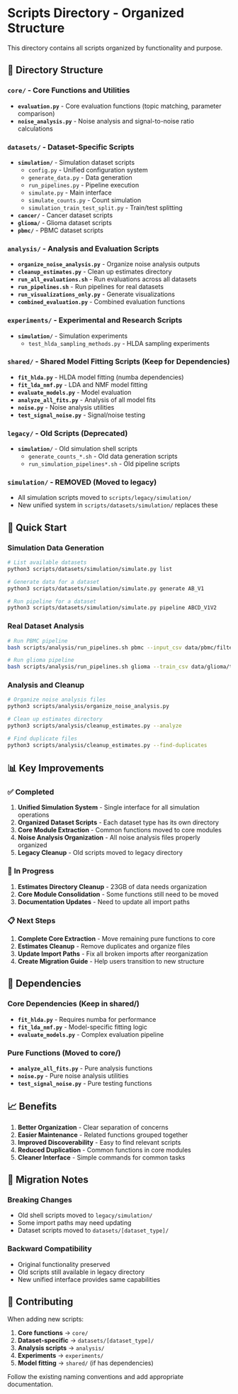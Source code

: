 # Scripts Directory - Organized Structure

This directory contains all scripts organized by functionality and purpose.

## 📁 Directory Structure

### `core/` - Core Functions and Utilities
- **`evaluation.py`** - Core evaluation functions (topic matching, parameter comparison)
- **`noise_analysis.py`** - Noise analysis and signal-to-noise ratio calculations

### `datasets/` - Dataset-Specific Scripts
- **`simulation/`** - Simulation dataset scripts
  - `config.py` - Unified configuration system
  - `generate_data.py` - Data generation
  - `run_pipelines.py` - Pipeline execution
  - `simulate.py` - Main interface
  - `simulate_counts.py` - Count simulation
  - `simulation_train_test_split.py` - Train/test splitting
- **`cancer/`** - Cancer dataset scripts
- **`glioma/`** - Glioma dataset scripts  
- **`pbmc/`** - PBMC dataset scripts

### `analysis/` - Analysis and Evaluation Scripts
- **`organize_noise_analysis.py`** - Organize noise analysis outputs
- **`cleanup_estimates.py`** - Clean up estimates directory
- **`run_all_evaluations.sh`** - Run evaluations across all datasets
- **`run_pipelines.sh`** - Run pipelines for real datasets
- **`run_visualizations_only.py`** - Generate visualizations
- **`combined_evaluation.py`** - Combined evaluation functions

### `experiments/` - Experimental and Research Scripts
- **`simulation/`** - Simulation experiments
  - `test_hlda_sampling_methods.py` - HLDA sampling experiments

### `shared/` - Shared Model Fitting Scripts (Keep for Dependencies)
- **`fit_hlda.py`** - HLDA model fitting (numba dependencies)
- **`fit_lda_nmf.py`** - LDA and NMF model fitting
- **`evaluate_models.py`** - Model evaluation
- **`analyze_all_fits.py`** - Analysis of all model fits
- **`noise.py`** - Noise analysis utilities
- **`test_signal_noise.py`** - Signal/noise testing

### `legacy/` - Old Scripts (Deprecated)
- **`simulation/`** - Old simulation shell scripts
  - `generate_counts_*.sh` - Old data generation scripts
  - `run_simulation_pipelines*.sh` - Old pipeline scripts

### `simulation/` - **REMOVED** (Moved to legacy)
- All simulation scripts moved to `scripts/legacy/simulation/`
- New unified system in `scripts/datasets/simulation/` replaces these

## 🚀 Quick Start

### Simulation Data Generation
```bash
# List available datasets
python3 scripts/datasets/simulation/simulate.py list

# Generate data for a dataset
python3 scripts/datasets/simulation/simulate.py generate AB_V1

# Run pipeline for a dataset
python3 scripts/datasets/simulation/simulate.py pipeline ABCD_V1V2
```

### Real Dataset Analysis
```bash
# Run PBMC pipeline
bash scripts/analysis/run_pipelines.sh pbmc --input_csv data/pbmc/filtered_counts.csv

# Run glioma pipeline
bash scripts/analysis/run_pipelines.sh glioma --train_csv data/glioma/train.csv --test_csv data/glioma/test.csv
```

### Analysis and Cleanup
```bash
# Organize noise analysis files
python3 scripts/analysis/organize_noise_analysis.py

# Clean up estimates directory
python3 scripts/analysis/cleanup_estimates.py --analyze

# Find duplicate files
python3 scripts/analysis/cleanup_estimates.py --find-duplicates
```

## 📊 Key Improvements

### ✅ **Completed**
1. **Unified Simulation System** - Single interface for all simulation operations
2. **Organized Dataset Scripts** - Each dataset type has its own directory
3. **Core Module Extraction** - Common functions moved to core modules
4. **Noise Analysis Organization** - All noise analysis files properly organized
5. **Legacy Cleanup** - Old scripts moved to legacy directory

### 🔄 **In Progress**
1. **Estimates Directory Cleanup** - 23GB of data needs organization
2. **Core Module Consolidation** - Some functions still need to be moved
3. **Documentation Updates** - Need to update all import paths

### 📋 **Next Steps**
1. **Complete Core Extraction** - Move remaining pure functions to core
2. **Estimates Cleanup** - Remove duplicates and organize files
3. **Update Import Paths** - Fix all broken imports after reorganization
4. **Create Migration Guide** - Help users transition to new structure

## 🔧 Dependencies

### Core Dependencies (Keep in shared/)
- **`fit_hlda.py`** - Requires numba for performance
- **`fit_lda_nmf.py`** - Model-specific fitting logic
- **`evaluate_models.py`** - Complex evaluation pipeline

### Pure Functions (Moved to core/)
- **`analyze_all_fits.py`** - Pure analysis functions
- **`noise.py`** - Pure noise analysis utilities
- **`test_signal_noise.py`** - Pure testing functions

## 📈 Benefits

1. **Better Organization** - Clear separation of concerns
2. **Easier Maintenance** - Related functions grouped together
3. **Improved Discoverability** - Easy to find relevant scripts
4. **Reduced Duplication** - Common functions in core modules
5. **Cleaner Interface** - Simple commands for common tasks

## 🚨 Migration Notes

### Breaking Changes
- Old shell scripts moved to `legacy/simulation/`
- Some import paths may need updating
- Dataset scripts moved to `datasets/[dataset_type]/`

### Backward Compatibility
- Original functionality preserved
- Old scripts still available in legacy directory
- New unified interface provides same capabilities

## 📝 Contributing

When adding new scripts:
1. **Core functions** → `core/`
2. **Dataset-specific** → `datasets/[dataset_type]/`
3. **Analysis scripts** → `analysis/`
4. **Experiments** → `experiments/`
5. **Model fitting** → `shared/` (if has dependencies)

Follow the existing naming conventions and add appropriate documentation. 
